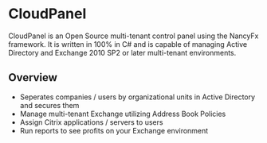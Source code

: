 CloudPanel
==========

CloudPanel is an Open Source multi-tenant control panel using the NancyFx framework. It is written in 100% in C# and is capable of managing Active Directory and Exchange 2010 SP2 or later multi-tenant environments.

## Overview

* Seperates companies / users by organizational units in Active Directory and secures them
* Manage multi-tenant Exchange utilizing Address Book Policies
* Assign Citrix applications / servers to users
* Run reports to see profits on your Exchange environment
